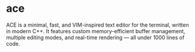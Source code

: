 # ace
ACE is a minimal, fast, and VIM-inspired text editor for the terminal, written in modern C++. It features custom memory-efficient buffer management, multiple editing modes, and real-time rendering — all under 1000 lines of code.
